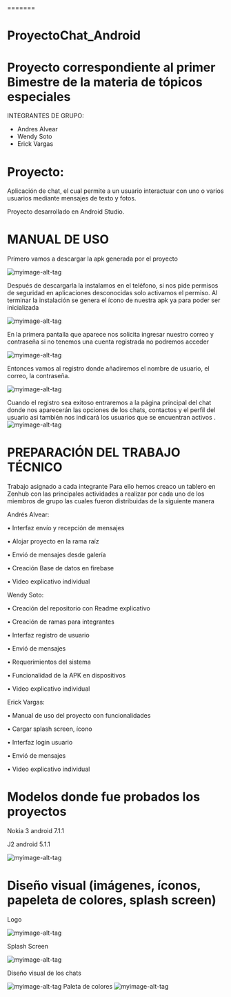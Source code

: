 ﻿#
=======
# ProyectoChat_Android
 # Proyecto correspondiente al primer Bimestre de la materia de tópicos especiales
INTEGRANTES DE GRUPO:
- Andres Alvear
- Wendy Soto
- Erick Vargas

# Proyecto:
Aplicación de chat, el  cual permite a un usuario interactuar con uno o varios usuarios mediante mensajes de texto y fotos.

Proyecto desarrollado en Android Studio.

# MANUAL DE USO
Primero vamos a descargar la apk generada por el proyecto
 
![myimage-alt-tag](https://github.com/wendysoto/ProyectoChat_Android/blob/master/app_c.png)

Después de descargarla la instalamos en el teléfono, si nos pide permisos de seguridad en aplicaciones desconocidas solo activamos el permiso.
Al terminar la instalación se genera el ícono de nuestra apk ya para poder ser inicializada 

![myimage-alt-tag](https://github.com/wendysoto/ProyectoChat_Android/blob/master/images/pantalla.jpeg) 


En la primera pantalla que aparece nos solicita ingresar nuestro correo y contraseña si no tenemos una cuenta registrada no podremos acceder

![myimage-alt-tag](https://github.com/wendysoto/ProyectoChat_Android/blob/master/images/login.jpeg) 

Entonces vamos al registro donde añadiremos el nombre de usuario, el correo, la contraseña.

![myimage-alt-tag](https://github.com/wendysoto/ProyectoChat_Android/blob/master/images/register.jpeg) 

Cuando el registro sea exitoso entraremos a la página principal del chat donde nos aparecerán las opciones de los chats, contactos y el perfil del usuario asi también nos indicará los usuarios que se encuentran activos
.
![myimage-alt-tag](https://github.com/wendysoto/ProyectoChat_Android/blob/master/images/chats.jpeg) 

# PREPARACIÓN DEL TRABAJO TÉCNICO

 Trabajo asignado a cada integrante
Para ello hemos creaco un tablero en Zenhub con las principales actividades a realizar por cada uno de los miembros de grupo las cuales fueron distribuidas de la siguiente manera

Andrés Alvear:

•	Interfaz envío y recepción de mensajes

•	Alojar proyecto en la rama raíz

•	Envió de mensajes desde galería 

•	Creación Base de datos en firebase 

•	Video explicativo individual

Wendy Soto:

•	Creación del repositorio con Readme explicativo

•	Creación de ramas para integrantes

•	Interfaz registro de usuario

•	Envió de mensajes

•	Requerimientos del sistema

•	Funcionalidad de la APK en dispositivos

•	Video explicativo individual

Erick Vargas:

•	Manual de uso del proyecto con funcionalidades

•	Cargar splash screen, ícono

•	Interfaz login usuario

•	Envió de mensajes

•	Video explicativo individual


# Modelos donde fue probados los proyectos
Nokia 3 android 7.1.1




J2 android 5.1.1

![myimage-alt-tag](https://github.com/wendysoto/ProyectoChat_Android/blob/master/images/pantalla.jpeg) 



# Diseño visual (imágenes, íconos, papeleta de colores, splash screen)
Logo

![myimage-alt-tag](https://github.com/wendysoto/ProyectoChat_Android/blob/master/images/icon.JPG) 

Splash Screen

![myimage-alt-tag](https://github.com/wendysoto/ProyectoChat_Android/blob/master/images/splash.jpeg) 

Diseño visual de los chats

![myimage-alt-tag](https://github.com/wendysoto/ProyectoChat_Android/blob/master/images/chats.jpeg) 
Paleta de colores
![myimage-alt-tag](https://github.com/wendysoto/ProyectoChat_Android/blob/master/images/paleta.JPG) 

